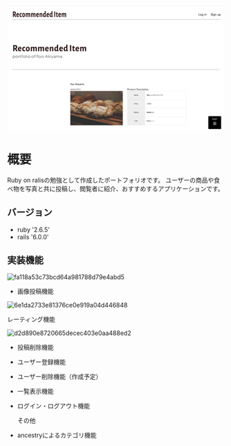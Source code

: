 ![トップページ](/6b0fe36b05340d10e5448c745439f7aa.jpg)

# 概要
Ruby on ralisの勉強として作成したポートフォリオです。
ユーザーの商品や食べ物を写真と共に投稿し、閲覧者に紹介、おすすめするアプリケーションです。

## バージョン
* ruby '2.6.5'
* rails '6.0.0'

## 実装機能
![fa118a53c73bcd64a981788d79e4abd5](https://user-images.githubusercontent.com/66345393/89140170-cf125400-d57b-11ea-9b23-5f708a70a8cb.gif)


- 画像投稿機能
  
![6e1da2733e81376ce0e919a04d446848](https://user-images.githubusercontent.com/66345393/89140032-72169e00-d57b-11ea-99e8-e244c011bb17.gif)
  
レーティング機能
  
![d2d890e8720665decec403e0aa488ed2](https://user-images.githubusercontent.com/66345393/89140241-0b45b480-d57c-11ea-997b-5e2686b8666c.gif)
  
  
  
* 投稿削除機能
* ユーザー登録機能
* ユーザー削除機能（作成予定）
* 一覧表示機能
* ログイン・ログアウト機能

  その他
* ancestryによるカテゴリ機能

